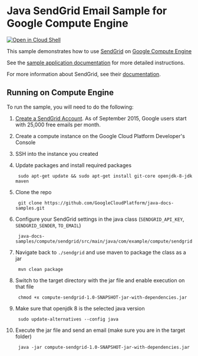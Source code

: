 # Java SendGrid Email Sample for Google Compute Engine

<a href="https://console.cloud.google.com/cloudshell/open?git_repo=https://github.com/GoogleCloudPlatform/java-docs-samples&page=editor&open_in_editor=compute/sendgrid/README.md">
<img alt="Open in Cloud Shell" src ="http://gstatic.com/cloudssh/images/open-btn.png"></a>

This sample demonstrates how to use [SendGrid](https://www.sendgrid.com) on
[Google Compute Engine](https://cloud.google.com/compute/)

See the [sample application documentation][sample-docs] for more detailed
instructions.

For more information about SendGrid, see their
[documentation](https://sendgrid.com/docs/User_Guide/index.html).

[sample-docs]: https://cloud.google.com/compute/docs/tutorials/sending-mail/using-sendgrid

## Running on Compute Engine

To run the sample, you will need to do the following:

1. [Create a SendGrid Account](http://sendgrid.com/partner/google). As of
   September 2015, Google users start with 25,000 free emails per month.
1. Create a compute instance on the Google Cloud Platform Developer's Console
1. SSH into the instance you created
1. Update packages and install required packages

        sudo apt-get update && sudo apt-get install git-core openjdk-8-jdk maven

1. Clone the repo

        git clone https://github.com/GoogleCloudPlatform/java-docs-samples.git

1. Configure your SendGrid settings in the java class (`SENDGRID_API_KEY`,
   `SENDGRID_SENDER`, `TO_EMAIL`)

        java-docs-samples/compute/sendgrid/src/main/java/com/example/compute/sendgrid/SendEmailServlet.java

1. Navigate back to `./sendgrid` and use maven to package the class as a jar

        mvn clean package

1. Switch to the target directory with the jar file and enable execution on that file

        chmod +x compute-sendgrid-1.0-SNAPSHOT-jar-with-dependencies.jar

1. Make sure that openjdk 8 is the selected java version

        sudo update-alternatives --config java

1. Execute the jar file and send an email (make sure you are in the target folder)

        java -jar compute-sendgrid-1.0-SNAPSHOT-jar-with-dependencies.jar
